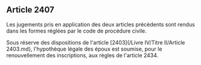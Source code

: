 Article 2407
----
Les jugements pris en application des deux articles précédents sont rendus dans
les formes réglées par le code de procédure civile.

Sous réserve des dispositions de l'article [2403](/Livre IV/Titre II/Article 2403.md), l'hypothèque légale des époux
est soumise, pour le renouvellement des inscriptions, aux règles de l'article
2434.
